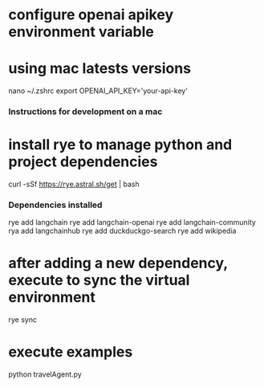 # configure openai apikey environment variable
# using mac latests versions
nano ~/.zshrc
export OPENAI_API_KEY='your-api-key'

### Instructions for development on a mac ###
# install rye to manage python and project dependencies
curl -sSf https://rye.astral.sh/get | bash

### Dependencies installed ###
rye add langchain
rye add langchain-openai
rye add langchain-community
rya add langchainhub
rye add duckduckgo-search
rye add wikipedia

# after adding a new dependency, execute to sync the virtual environment
rye sync

# execute examples
python travelAgent.py